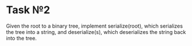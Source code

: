 # Task №2

Given the root to a binary tree, implement serialize(root), which serializes the tree into a string, and deserialize(s), which deserializes the string back into the tree.
